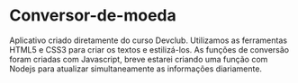 # Conversor-de-moeda
Aplicativo criado diretamente do curso Devclub.
Utilizamos as ferramentas HTML5 e CSS3 para criar os textos e estilizá-los.
As funções de conversão foram criadas com Javascript, breve estarei criando uma função com Nodejs para atualizar simultaneamente as informações diariamente.
